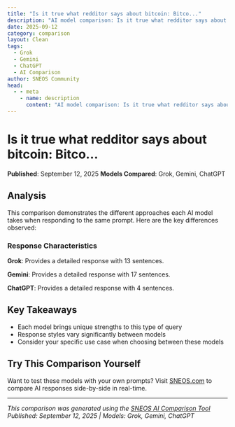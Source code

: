```yaml
---
title: "Is it true what redditor says about bitcoin: Bitco..."
description: "AI model comparison: Is it true what redditor says about bitcoin: Bitcoin is going to $1 million confirmed..."
date: 2025-09-12
category: comparison
layout: Clean
tags:
  - Grok
  - Gemini
  - ChatGPT
  - AI Comparison
author: SNEOS Community
head:
  - - meta
    - name: description
      content: "AI model comparison: Is it true what redditor says about bitcoin: Bitcoin is going to $1 million confirmed..."
---
```


# Is it true what redditor says about bitcoin: Bitco...

**Published**: September 12, 2025
**Models Compared**: Grok, Gemini, ChatGPT

<ChatComparison
  title="Is it true what redditor says about bitcoin: Bitco..."
  prompt="Is it true what redditor says about bitcoin: Bitcoin is going to $1 million confirmed"
  :responses='{
    "Grok": "I\u0027m not sure which specific Reddit post or user you\u0027re referring to, but I can address the claim that \u0022Bitcoin is going to $1 million confirmed.\u0022 There is no definitive evidence or consensus in the financial or cryptocurrency community that Bitcoin\u0027s price is \u0022confirmed\u0022 to reach $1 million. Such a statement is speculative and not based on verifiable fact.\n\nBitcoin\u0027s price is highly volatile and influenced by a wide range of factors, including market demand, institutional adoption, regulatory developments, macroeconomic conditions, and technological advancements. While some experts and enthusiasts have made bullish predictions about Bitcoin reaching $1 million in the future, these are opinions and forecasts, not guarantees. For instance, individuals like Michael Saylor and some analysts from firms like Bitwise have expressed optimism about Bitcoin\u0027s long-term value potentially reaching such heights due to factors like limited supply (21 million BTC cap) and increasing institutional investment. These sentiments are also echoed in various discussions on platforms like X, where users speculate about Bitcoin\u0027s future price based on trends or personal beliefs.\n\nOn the other hand, many analysts caution that such predictions are uncertain. Bitcoin has experienced significant price swings in the past, and while it has reached impressive highs (like nearly $69,000 in November 2021), it has also seen sharp declines. Articles and forecasts from sources like Investopedia and Changelly highlight a range of possibilities for Bitcoin\u0027s future value, with some scenarios suggesting high growth by 2030 or beyond, but none confirm a specific $1 million price point as inevitable.\n\nIn short, claims of Bitcoin \u0022confirmed\u0022 to hit $1 million are not supported by concrete evidence and should be viewed as speculation. If you\u0027re considering investing based on such predictions, it\u0027s crucial to do thorough research, consider the risks, and consult with financial advisors. If you have a specific Reddit post or source in mind, feel free to share more details, and I can help contextualize it further.",
    "Gemini": "Whether a Redditor\u0027s statement about Bitcoin reaching $1 million is true is uncertain, but here\u0027s what would need to happen for Bitcoin to reach that price, according to various sources:\n\n**Factors that could drive Bitcoin to $1 million:**\n\n*   **Widespread Adoption:** A large percentage of the world\u0027s population (estimates range from 20% to 40%) would need to adopt Bitcoin.\n*   **Institutional Investment:** Increased investment from major financial institutions and corporations. Some believe that if Wall Street allocated 10% of its reserves to Bitcoin, it could reach $1 million.\n*   **Corporate Adoption:** Major companies adding Bitcoin to their balance sheets.\n*   **Retail Investment Growth:** Growth in emerging markets.\n*   **Technological Advancements:** Continued improvements to Bitcoin\u0027s blockchain technology and infrastructure.\n*   **Regulatory Support:** Clear and supportive regulations are crucial for Bitcoin\u0027s growth. A friendlier SEC and presidential administration could also help.\n*   **Market Sentiment:** Overall positive market sentiment and confidence in Bitcoin.\n\n**Predictions \u0026 Analysis:**\n\n*   Some experts predict Bitcoin could reach $1 million by 2030. One analysis suggests that with 20% annual growth from the start of 2025, it could pass $1 million in 2038.\n*   For Bitcoin to reach $1 million, its market cap would need to exceed $21 trillion, surpassing gold\u0027s value.\n*   If Bitcoin were to reach $1 million, early adopters and those holding significant amounts of Bitcoin would be major winners.\n\n**Important Considerations:**\n\n*   The path to $1 million is highly unpredictable, with market sentiment, regulatory announcements, political developments, and broader economic conditions all playing a role.\n*   Some analysts believe that reaching $1 million before 2030 seems overly ambitious.\n*   Others believe that $1 million is a conservative estimate in the years ahead.\n\nOverall, while the possibility of Bitcoin reaching $1 million exists, it depends on several factors aligning and is subject to market volatility and unforeseen events.\n",
    "ChatGPT": "No one can say with certainty that Bitcoin will reach $1 million. While some enthusiasts and investors believe in the long-term potential of Bitcoin and predict very high prices, such predictions are speculative and not guaranteed. The cryptocurrency market is highly volatile and influenced by many factors, including regulatory changes, adoption rates, technological developments, and market sentiment. It\u0027s important to be cautious and do your own research before making any investment decisions."
  }'
  published-date="19:48"
/>

## Analysis

This comparison demonstrates the different approaches each AI model takes when responding to the same prompt. Here are the key differences observed:

### Response Characteristics

**Grok**: Provides a detailed response with 13 sentences. 

**Gemini**: Provides a detailed response with 17 sentences. 

**ChatGPT**: Provides a detailed response with 4 sentences. 

## Key Takeaways

- Each model brings unique strengths to this type of query
- Response styles vary significantly between models
- Consider your specific use case when choosing between these models

## Try This Comparison Yourself

Want to test these models with your own prompts? Visit [SNEOS.com](https://sneos.com) to compare AI responses side-by-side in real-time.

---

*This comparison was generated using the [SNEOS AI Comparison Tool](https://sneos.com)*
*Published: September 12, 2025 | Models: Grok, Gemini, ChatGPT*
